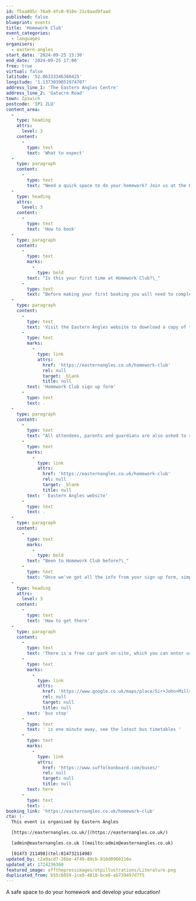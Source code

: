 ```yaml
---
id: f5aa805c-76a9-4fc0-910e-21c8aad9faad
published: false
blueprint: events
title: 'Homework Club'
event_categories:
  - languages
organisers:
  - eastern-angles
start_date: '2024-09-25 15:30'
end_date: '2024-09-25 17:00'
free: true
virtual: false
latitude: '52.06333346360425'
longitude: '1.1373039051974707'
address_line_1: 'The Eastern Angles Centre'
address_line_2: 'Gatacre Road'
town: Ipswich
postcode: 'IP1 2LQ'
content_area:
  -
    type: heading
    attrs:
      level: 3
    content:
      -
        type: text
        text: 'What to expect'
  -
    type: paragraph
    content:
      -
        type: text
        text: "Need a quick space to do your homework? Join us at the Eastern Angles Centre for Homework Club! There'll be someone at each session to supervise and support you with your homework,\_ensuring all tasks set by their schools are completed on time. Free internet access, use of computers and printing will also be available, as well as free snacks!"
  -
    type: heading
    attrs:
      level: 3
    content:
      -
        type: text
        text: 'How to book'
  -
    type: paragraph
    content:
      -
        type: text
        marks:
          -
            type: bold
        text: "Is this your first time at Homework Club?\_"
      -
        type: text
        text: "Before making your first booking you will need to complete a sign up form. There are printed versions available to collect from the Eastern Angles Centre Reception.\_"
  -
    type: paragraph
    content:
      -
        type: text
        text: 'Visit the Eastern Angles website to download a copy of the '
      -
        type: text
        marks:
          -
            type: link
            attrs:
              href: 'https://easternangles.co.uk/homework-club'
              rel: null
              target: _blank
              title: null
        text: 'Homework Club sign up form'
      -
        type: text
        text: .
  -
    type: paragraph
    content:
      -
        type: text
        text: "All attendees, parents and guardians are also asked to read\_our Homework Club Terms & Conditions and our Behaviour Policy which can be viewed on the"
      -
        type: text
        marks:
          -
            type: link
            attrs:
              href: 'https://easternangles.co.uk/homework-club'
              rel: null
              target: _blank
              title: null
        text: ' Eastern Angles website'
      -
        type: text
        text: .
  -
    type: paragraph
    content:
      -
        type: text
        marks:
          -
            type: bold
        text: "Been to Homework Club before?\_"
      -
        type: text
        text: "Once we've got all the info from your sign up form, simply book your place online or over the phone on 01473 211498. Booking for each session will open one week before the session."
  -
    type: heading
    attrs:
      level: 3
    content:
      -
        type: text
        text: 'How to get there'
  -
    type: paragraph
    content:
      -
        type: text
        text: 'There is a free car park on-site, which you can enter using the large blue gates located on the right-hand side of Gatacre Road. Other car parks nearby which are pay and display include: South Street Car Park (10 min walk to theatre), Portman Road Car Park (16 min walk to theatre). The closest '
      -
        type: text
        marks:
          -
            type: link
            attrs:
              href: 'https://www.google.co.uk/maps/place/Sir+John+Mills+Theatre/@52.0631843,1.1376062,19.75z/data=!4m12!1m6!3m5!1s0x47d9a1b5f34a8ddd:0xe05bc781d84ef4dd!2sEastern+Angles+Centre!8m2!3d52.0631422!4d1.13732!3m4!1s0x47d9a1b5f9a67d49:0x8856208cee78829a!8m2!3d52.063236!4d1.137275'
              rel: null
              target: null
              title: null
        text: 'bus stop'
      -
        type: text
        text: ' is one minute away, see the latest bus timetables '
      -
        type: text
        marks:
          -
            type: link
            attrs:
              href: 'https://www.suffolkonboard.com/buses/'
              rel: null
              target: null
              title: null
        text: here
      -
        type: text
        text: .
booking_link: 'https://easternangles.co.uk/homework-club'
cta: |-
  This event is organised by Eastern Angles

  [https://easternangles.co.uk/](https://easternangles.co.uk/) 

  [admin@easternangles.co.uk ](mailto:admin@easternangles.co.uk)

  [01473 211498](tel:01473211498)
updated_by: c2a9acd7-26be-4f49-89cb-918d0960210a
updated_at: 1724236360
featured_image: offthepressimages/otpillustrations/Literature.png
duplicated_from: b55c6059-1ce8-4810-bce6-eb739497d7f5
---
```

A safe space to do your homework and develop your education!